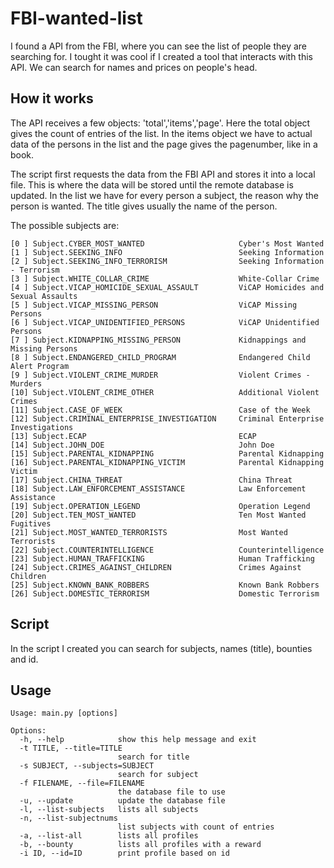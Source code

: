 # FBI-wanted-list
I found a API from the FBI, where you can see the list of people they are searching for. I tought it was cool if I created a tool that interacts with this API. We can search for names and prices on people's head.

## How it works
The API receives a few objects: 'total','items','page'. Here the total object gives the count of 
entries of the list. In the items object we have to actual data of the persons in the list and the
page gives the pagenumber, like in a book.  

The script first requests the data from the FBI API and stores it into a local file. This is where
the data will be stored until the remote database is updated. In the list we have for every person
a subject, the reason why the person is wanted. The title gives usually the name of the person.  

The possible subjects are:
```
[0 ] Subject.CYBER_MOST_WANTED                     Cyber's Most Wanted
[1 ] Subject.SEEKING_INFO                          Seeking Information
[2 ] Subject.SEEKING_INFO_TERRORISM                Seeking Information - Terrorism
[3 ] Subject.WHITE_COLLAR_CRIME                    White-Collar Crime
[4 ] Subject.VICAP_HOMICIDE_SEXUAL_ASSAULT         ViCAP Homicides and Sexual Assaults
[5 ] Subject.VICAP_MISSING_PERSON                  ViCAP Missing Persons
[6 ] Subject.VICAP_UNIDENTIFIED_PERSONS            ViCAP Unidentified Persons
[7 ] Subject.KIDNAPPING_MISSING_PERSON             Kidnappings and Missing Persons
[8 ] Subject.ENDANGERED_CHILD_PROGRAM              Endangered Child Alert Program
[9 ] Subject.VIOLENT_CRIME_MURDER                  Violent Crimes - Murders
[10] Subject.VIOLENT_CRIME_OTHER                   Additional Violent Crimes
[11] Subject.CASE_OF_WEEK                          Case of the Week
[12] Subject.CRIMINAL_ENTERPRISE_INVESTIGATION     Criminal Enterprise Investigations
[13] Subject.ECAP                                  ECAP
[14] Subject.JOHN_DOE                              John Doe
[15] Subject.PARENTAL_KIDNAPPING                   Parental Kidnapping
[16] Subject.PARENTAL_KIDNAPPING_VICTIM            Parental Kidnapping Victim
[17] Subject.CHINA_THREAT                          China Threat
[18] Subject.LAW_ENFORCEMENT_ASSISTANCE            Law Enforcement Assistance
[19] Subject.OPERATION_LEGEND                      Operation Legend
[20] Subject.TEN_MOST_WANTED                       Ten Most Wanted Fugitives
[21] Subject.MOST_WANTED_TERRORISTS                Most Wanted Terrorists
[22] Subject.COUNTERINTELLIGENCE                   Counterintelligence
[23] Subject.HUMAN_TRAFFICKING                     Human Trafficking
[24] Subject.CRIMES_AGAINST_CHILDREN               Crimes Against Children
[25] Subject.KNOWN_BANK_ROBBERS                    Known Bank Robbers
[26] Subject.DOMESTIC_TERRORISM                    Domestic Terrorism
```

## Script
In the script I created you can search for subjects, names (title), bounties and id.

## Usage
```
Usage: main.py [options]

Options:
  -h, --help            show this help message and exit
  -t TITLE, --title=TITLE
                        search for title
  -s SUBJECT, --subjects=SUBJECT
                        search for subject
  -f FILENAME, --file=FILENAME
                        the database file to use
  -u, --update          update the database file
  -l, --list-subjects   lists all subjects
  -n, --list-subjectnums
                        list subjects with count of entries
  -a, --list-all        lists all profiles
  -b, --bounty          lists all profiles with a reward
  -i ID, --id=ID        print profile based on id
```
